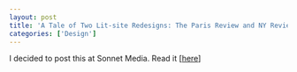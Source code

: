 ```yaml
---
layout: post
title: 'A Tale of Two Lit-site Redesigns: The Paris Review and NY Review of Books'
categories: ['Design']
---
```

I decided to post this at Sonnet Media. Read it [<a href="http://sonnetmedia.net/article/a_tale_of_two_lit_site_redesigns">here</a>] 

